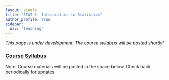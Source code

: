 ```yaml
---
layout: single
title: "STAT 1: Introduction to Statistics"
author_profile: true
sidebar:
  nav: "teaching"
---
```

*This page is under development. The course syllabus will be posted shortly!*

### <a href="https://lgpcappiello.github.io/teaching/stat100a/syllabus.pdf" target="blank">Course Syllabus</a>

Note: Course materials will be posted in the space below. Check back periodically for updates.
